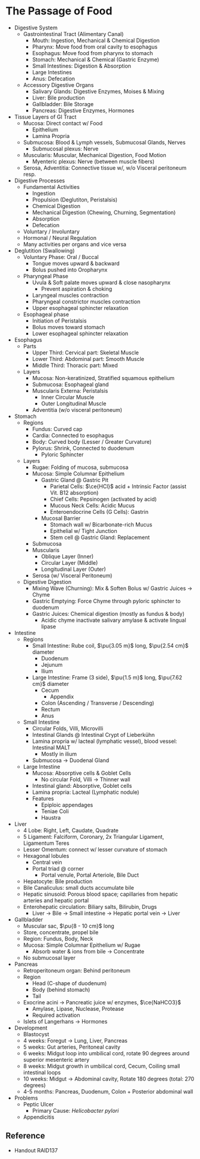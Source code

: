 # The Passage of Food

* Digestive System
  * Gastrointestinal Tract (Alimentary Canal)
    * Mouth: Ingestion, Mechanical & Chemical Digestion
    * Pharynx: Move food from oral cavity to esophagus
    * Esophagus: Move food from pharynx to stomach
    * Stomach: Mechanical & Chemical (Gastric Enzyme)
    * Small Intestines: Digestion & Absorption
    * Large Intestines
    * Anus: Defecation
  * Accessory Digestive Organs
    * Salivary Glands: Digestive Enzymes, Moises & Mixing
    * Liver: Bile production
    * Gallbladder: Bile Storage
    * Pancreas: Digestive Enzymes, Hormones
* Tissue Layers of GI Tract
  * Mucosa: Direct contact w/ Food
    * Epithelium
    * Lamina Propria
  * Submucosa: Blood & Lymph vessels, Submucosal Glands, Nerves
    * Submucosal plexus: Nerve
  * Muscularis: Muscular, Mechanical Digestion, Food Motion
    * Myenteric plexus: Nerve (between muscle fibers)
  * Serosa, Adventitia: Connective tissue w/, w/o Visceral peritoneum resp.
* Digestive Processes
  * Fundamental Activities
    * Ingestion
    * Propulsion (Deglutiton, Peristalsis)
    * Chemical Digestion
    * Mechanical Digestion (Chewing, Churning, Segmentation)
    * Absorption
    * Defecation
  * Voluntary / Involuntary
  * Hormonal / Neural Regulation
  * Many activities per organs and vice versa
* Deglutition (Swallowing)
  * Voluntary Phase: Oral / Buccal
    * Tongue moves upward & backward
    * Bolus pushed into Oropharynx
  * Pharyngeal Phase
    * Uvula & Soft palate moves upward & close nasopharynx
      * Prevent aspiration & choking
    * Laryngeal muscles contraction
    * Pharyngeal constrictor muscles contraction
    * Upper esophageal sphincter relaxation
  * Esophageal phase
    * Initiation of Peristalsis
    * Bolus moves toward stomach
    * Lower esophageal sphincter relaxation
* Esophagus
  * Parts
    * Upper Third: Cervical part: Skeletal Muscle
    * Lower Third: Abdominal part: Smooth Muscle
    * Middle Third: Thoracic part: Mixed
  * Layers
    * Mucosa: Non-keratinized, Stratified squamous epithelium
    * Submucosa: Esophageal gland
    * Muscularis Externa: Peristalsis
      * Inner Circular Muscle
      * Outer Longitudinal Muscle
    * Adventitia (w/o visceral peritoneum)
* Stomach
  * Regions
    * Fundus: Curved cap
    * Cardia: Connected to esophagus
    * Body: Curved body (Lesser / Greater Curvature)
    * Pylorus: Shrink, Connected to duodenum
      * Pyloric Sphincter
  * Layers
    * Rugae: Folding of mucosa, submucosa
    * Mucosa: Simple Columnar Epithelium
      * Gastric Gland @ Gastric Pit
        * Parietal Cells: $\ce{HCl}$ acid + Intrinsic Factor (assist Vit. B12 absorption)
        * Chief Cells: Pepsinogen (activated by acid)
        * Mucous Neck Cells: Acidic Mucus
        * Enteroendocrine Cells (G Cells): Gastrin
      * Mucosal Barrier
        * Stomach wall w/ Bicarbonate-rich Mucus
        * Epithelial w/ Tight Junction
        * Stem cell @ Gastric Gland: Replacement
    * Submucosa
    * Muscularis
      * Oblique Layer (Inner)
      * Circular Layer (Middle)
      * Longitudinal Layer (Outer)
    * Serosa (w/ Visceral Peritoneum)
  * Digestive Digestion
    * Mixing Wave (Churning): Mix & Soften Bolus w/ Gastric Juices → Chyme
    * Gastric Emptying: Force Chyme through pyloric sphincter to duodenum
    * Gastric Juices: Chemical digestion (mostly as fundus & body)
      * Acidic chyme inactivate salivary amylase & activate lingual lipase
* Intestine
  * Regions
    * Small Intestine: Rube coil, $\pu{3.05 m}$ long, $\pu{2.54 cm}$ diameter
      * Duodenum
      * Jejunum
      * Ilium
    * Large Intestine: Frame (3 side), $\pu{1.5 m}$ long, $\pu{7.62 cm}$ diameter
      * Cecum
        * Appendix
      * Colon (Ascending / Transverse / Descending)
      * Rectum
      * Anus
  * Small Intestine
    * Circular Folds, Villi, Microvilli
    * Intestinal Glands @ Intestinal Crypt of Lieberkühn
    * Lamina propria w/ lacteal (lymphatic vessel), blood vessel: Intestinal MALT
      * Mostly in ilium
    * Submucosa → Duodenal Gland
  * Large Intestine
    * Mucosa: Absorptive cells & Goblet Cells
      * No circular Fold, Villi → Thinner wall
    * Intestinal gland: Absorptive, Goblet cells
    * Lamina propria: Lacteal (Lymphatic nodule)
    * Features
      * Epiploic appendages
      * Teniae Coli
      * Haustra
* Liver
  * 4 Lobe: Right, Left, Caudate, Quadrate
  * 5 Ligament: Falciform, Coronary, 2x Triangular Ligament, Ligamentum Teres
  * Lesser Omentum: connect w/ lesser curvature of stomach
  * Hexagonal lobules
    * Central vein
    * Portal triad @ corner
      * Portal venule, Portal Arteriole, Bile Duct
  * Hepatocyte: Bile production
  * Bile Canaliculus: small ducts accumulate bile
  * Hepatic sinusoid: Porous blood space; capillaries from hepatic arteries and hepatic portal
  * Enterohepatic circulation: Biliary salts, Bilirubin, Drugs
    * Liver → Bile → Small intestine → Hepatic portal vein → Liver
* Gallbladder
  * Muscular sac, $\pu{8 - 10 cm}$ long
  * Store, concentrate, propel bile
  * Region: Fundus, Body, Neck
  * Mucosa: Simple Columnar Epithelium w/ Rugae
    * Absorb water & ions from bile → Concentrate
  * No submucosal layer
* Pancreas
  * Retroperitoneum organ: Behind peritoneum
  * Region
    * Head (C-shape of duodenum)
    * Body (behind stomach)
    * Tail
  * Exocrine acini → Pancreatic juice w/ enzymes, $\ce{NaHCO3}$
    * Amylase, Lipase, Nuclease, Protease
    * Required activation
  * Islets of Langerhans → Hormones
* Development
  * Blastocyst
  * 4 weeks: Foregut → Lung, Liver, Pancreas
  * 5 weeks: Gut arteries, Peritoneal cavity
  * 6 weeks: Midgut loop into umbilical cord, rotate 90 degrees around superior mesenteric artery
  * 8 weeks: Midgut growth in umbilical cord, Cecum, Coiling small intestinal loops
  * 10 weeks: Midgut → Abdominal cavity, Rotate 180 degrees (total: 270 degrees)
  * 4-5 months: Pancreas, Duodenum, Colon + Posterior abdominal wall
* Problems
  * Peptic Ulcer
    * Primary Cause: *Helicobacter pylori*
  * Appendicitis

## Reference

* Handout RAID137
